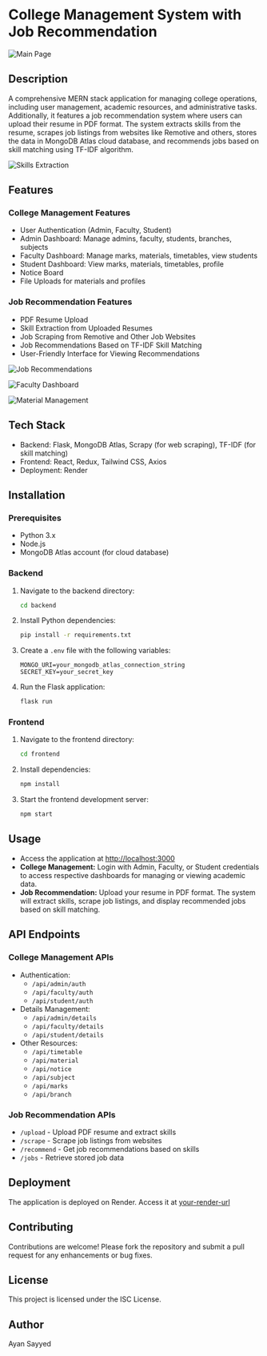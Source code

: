 # College Management System with Job Recommendation

![Main Page](./screenshots/first.png)

## Description

A comprehensive MERN stack application for managing college operations, including user management, academic resources, and administrative tasks. Additionally, it features a job recommendation system where users can upload their resume in PDF format. The system extracts skills from the resume, scrapes job listings from websites like Remotive and others, stores the data in MongoDB Atlas cloud database, and recommends jobs based on skill matching using TF-IDF algorithm.

![Skills Extraction](./screenshots/skillsextraction.png)

## Features

### College Management Features
- User Authentication (Admin, Faculty, Student)
- Admin Dashboard: Manage admins, faculty, students, branches, subjects
- Faculty Dashboard: Manage marks, materials, timetables, view students
- Student Dashboard: View marks, materials, timetables, profile
- Notice Board
- File Uploads for materials and profiles

### Job Recommendation Features
- PDF Resume Upload
- Skill Extraction from Uploaded Resumes
- Job Scraping from Remotive and Other Job Websites
- Job Recommendations Based on TF-IDF Skill Matching
- User-Friendly Interface for Viewing Recommendations

![Job Recommendations](./screenshots/extractedjobs.png)

![Faculty Dashboard](./screenshots/cmsfaculty.png)

![Material Management](./screenshots/cmsmaterial.png)

## Tech Stack

- Backend: Flask, MongoDB Atlas, Scrapy (for web scraping), TF-IDF (for skill matching)
- Frontend: React, Redux, Tailwind CSS, Axios
- Deployment: Render

## Installation

### Prerequisites

- Python 3.x
- Node.js
- MongoDB Atlas account (for cloud database)

### Backend

1. Navigate to the backend directory:
   ```bash
   cd backend
   ```
2. Install Python dependencies:
   ```bash
   pip install -r requirements.txt
   ```
3. Create a `.env` file with the following variables:
   ```
   MONGO_URI=your_mongodb_atlas_connection_string
   SECRET_KEY=your_secret_key
   ```
4. Run the Flask application:
   ```bash
   flask run
   ```

### Frontend

1. Navigate to the frontend directory:
   ```bash
   cd frontend
   ```
2. Install dependencies:
   ```bash
   npm install
   ```
3. Start the frontend development server:
   ```bash
   npm start
   ```

## Usage

- Access the application at [http://localhost:3000](http://localhost:3000)
- **College Management:** Login with Admin, Faculty, or Student credentials to access respective dashboards for managing or viewing academic data.
- **Job Recommendation:** Upload your resume in PDF format. The system will extract skills, scrape job listings, and display recommended jobs based on skill matching.

## API Endpoints

### College Management APIs
- Authentication:
  - `/api/admin/auth`
  - `/api/faculty/auth`
  - `/api/student/auth`
- Details Management:
  - `/api/admin/details`
  - `/api/faculty/details`
  - `/api/student/details`
- Other Resources:
  - `/api/timetable`
  - `/api/material`
  - `/api/notice`
  - `/api/subject`
  - `/api/marks`
  - `/api/branch`

### Job Recommendation APIs
- `/upload` - Upload PDF resume and extract skills
- `/scrape` - Scrape job listings from websites
- `/recommend` - Get job recommendations based on skills
- `/jobs` - Retrieve stored job data

## Deployment

The application is deployed on Render. Access it at [your-render-url](https://your-render-url.onrender.com)

## Contributing

Contributions are welcome! Please fork the repository and submit a pull request for any enhancements or bug fixes.

## License

This project is licensed under the ISC License.

## Author

Ayan Sayyed
